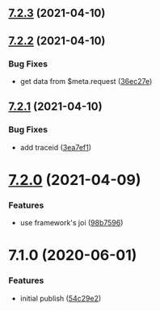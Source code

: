## [7.2.3](https://github.com/softwaregroup-bg/ut-port-viber/compare/v7.2.2...v7.2.3) (2021-04-10)



## [7.2.2](https://github.com/softwaregroup-bg/ut-port-viber/compare/v7.2.1...v7.2.2) (2021-04-10)


### Bug Fixes

* get data from $meta.request ([36ec27e](https://github.com/softwaregroup-bg/ut-port-viber/commit/36ec27eb9b717f11604164c41e38dd25f0ed38b9))



## [7.2.1](https://github.com/softwaregroup-bg/ut-port-viber/compare/v7.2.0...v7.2.1) (2021-04-10)


### Bug Fixes

* add traceid ([3ea7ef1](https://github.com/softwaregroup-bg/ut-port-viber/commit/3ea7ef13b398b0c1dba2e946a78bc4a74071575b))



# [7.2.0](https://github.com/softwaregroup-bg/ut-port-viber/compare/v7.1.0...v7.2.0) (2021-04-09)


### Features

* use framework's joi ([98b7596](https://github.com/softwaregroup-bg/ut-port-viber/commit/98b7596ec9d9c6521842431ab6e1bced950929ff))



# 7.1.0 (2020-06-01)


### Features

* initial publish ([54c29e2](https://github.com/softwaregroup-bg/ut-port-viber/commit/54c29e2804bf7fc28a7acb7a6cc5cf1dd73f4558))



